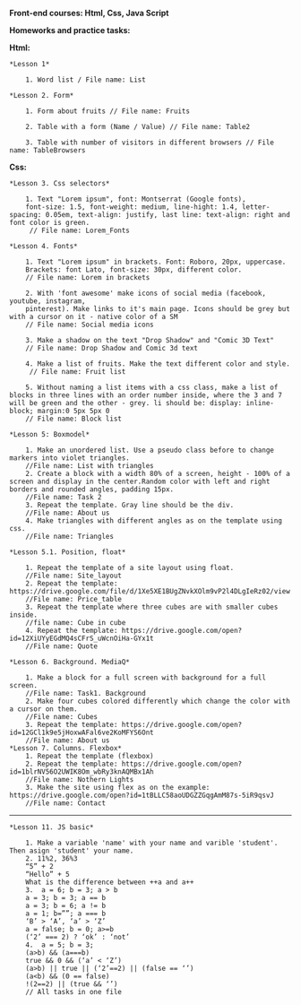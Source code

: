 **Front-end courses: Html, Css, Java Script**



**Homeworks and practice tasks:**


**Html:**
	
	*Lesson 1*

		1. Word list / File name: List
	
	*Lesson 2. Form*
		
		1. Form about fruits // File name: Fruits

		2. Table with a form (Name / Value) // File name: Table2

		3. Table with number of visitors in different browsers // File name: TableBrowsers

**Css:**

	*Lesson 3. Css selectors*

		1. Text "Lorem ipsum", font: Montserrat (Google fonts),
		font-size: 1.5, font-weight: medium, line-hight: 1.4, letter-spacing: 0.05em, text-align: justify, last line: text-align: right and font color is green.
		 // File name: Lorem_Fonts
	
	*Lesson 4. Fonts*

		1. Text "Lorem ipsum" in brackets. Font: Roboro, 20px, uppercase.
		Brackets: font Lato, font-size: 30px, different color.
		// File name: Lorem in brackets

		2. With 'font awesome' make icons of social media (facebook, youtube, instagram,
		pinterest). Make links to it's main page. Icons should be grey but with a cursor on it - native color of a SM 
		// File name: Social media icons

		3. Make a shadow on the text "Drop Shadow" and "Comic 3D Text" 
		// File name: Drop Shadow and Comic 3d text
		
		4. Make a list of fruits. Make the text different color and style.
		 // File name: Fruit list
		
		5. Without naming a list items with a css class, make a list of blocks in three lines with an order number inside, where the 3 and 7 will be green and the other - grey. li should be: display: inline-block; margin:0 5px 5px 0 
		// File name: Block list
	
	*Lesson 5: Boxmodel*
		
		1. Make an unordered list. Use a pseudo class before to change markers into violet triangles.
		//File name: List with triangles
		2. Create a block with a width 80% of a screen, height - 100% of a screen and display in the center.Random color with left and right borders and rounded angles, padding 15px.
		//File name: Task 2
		3. Repeat the template. Gray line should be the div.
		//File name: About us
		4. Make triangles with different angles as on the template using css.
		//File name: Triangles
		
	*Lesson 5.1. Position, float*
	
		1. Repeat the template of a site layout using float.
		//File name: Site_layout
		2. Repeat the template: https://drive.google.com/file/d/1Xe5XE1BUgZNvkXOlm9vP2l4DLgIeRz02/view
		//File name: Price_table
		3. Repeat the template where three cubes are with smaller cubes inside.
		//file name: Cube in cube
		4. Repeat the template: https://drive.google.com/open?id=12XiUYyEGdMQ4sCFrS_uWcnOiHa-GYx1t
		//File name: Quote
		
	*Lesson 6. Background. MediaQ*
	
		1. Make a block for a full screen with background for a full screen.
		//File name: Task1. Background
		2. Make four cubes colored differently which change the color with a cursor on them. 
		//File name: Cubes
		3. Repeat the template: https://drive.google.com/open?id=12GCl1k9e5jHoxwAFal6ve2KoMFYS6Ont
		//File name: About us
	*Lesson 7. Columns. Flexbox*
		1. Repeat the template (flexbox)
		2. Repeat the template: https://drive.google.com/open?id=1blrNV56O2UWIK8Om_wbRy3knAQMBx1Ah
		//File name: Nothern Lights
		3. Make the site using flex as on the example: https://drive.google.com/open?id=1tBLLC58aoUDGZZGqgAmM87s-5iR9qsvJ
		//File name: Contact
		
_________________________________

	*Lesson 11. JS basic*
	
		1. Make a variable 'name' with your name and varible 'student'. Then asign 'student' your name.
		2. 11%2, 36%3
		“5” + 2
		“Hello” + 5
		What is the difference between ++a and a++
		3.  a = 6; b = 3; a > b
 		a = 3; b = 3; a == b
 		a = 3; b = 6; a != b
 		a = 1; b=””; a === b
 		‘B’ > ‘A’, ‘a’ > ‘Z’
		a = false; b = 0; a>=b
 		(‘2’ === 2) ? ‘ok’ : ‘not’
		4.  a = 5; b = 3;
 		(a>b) && (a===b)
 		true && 0 && (‘a’ < ‘Z’)
 		(a>b) || true || (‘2’==2) || (false == ‘’)
 		(a<b) && (0 == false)
 		!(2==2) || (true && ‘’)
		// All tasks in one file
		
